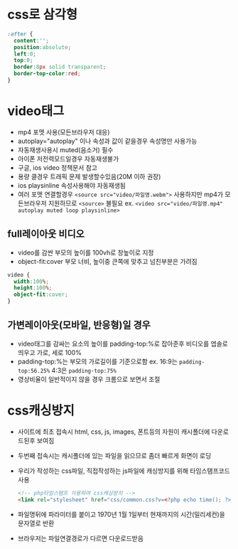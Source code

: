 # css로 삼각형

```css
:after {
  content:'';
  position:absolute;
  left:0;
  top:0;
  border:8px solid transparent;
  border-top-color:red;
}
```

# video태그

- mp4 포멧 사용(모든브라우저 대응)
- autoplay="autoplay" 이나 속성과 값이 같을경우 속성명만 사용가능
- 자동재생사용시 muted(음소거) 필수
- 아이폰 저전력모드일경우 자동재생불가
- 구글, ios video 정책문서 참고
- 용량 클경우 트래픽 문제 발생할수있음(20M 이하 권장)
- ios playsinline 속성사용해야 자동재생됨
- 여러 포맷 연결할경우 `<source src="video/파일명.webm">`
  사용하지만 mp4가 모든브라우저 지원하므로 `<source>` 불필요
  ex. `<video src="video/파일명.mp4" autoplay muted loop playsinline>`

## full레이아웃 비디오

- video를 감싼 부모의 높이를 100vh로 창높이로 지정
- object-fit:cover 부모 너비, 높이중 큰쪽에 맞추고 넘친부분은 가려짐

```css
video {
  width:100%;
  height:100%;
  object-fit:cover;
}
```

## 가변레이아웃(모바일, 반응형)일 경우

- video태그를 감싸는 요소의 높이를 padding-top:%로 잡아준후 비디오를 엡솔로 띄우고 가로, 세로 100%
- padding-top:%는 부모의 가로길이를 기준으로함
  ex. 16:9는 `padding-top:56.25%` 4:3은 `padding-top:75%`
- 영상비율이 일반적이지 않을 경우 크롬으로 보면서 조절

# css캐싱방지

- 사이트에 최초 접속시 html, css, js, images, 폰트등의 자원이 캐시폴더에 다운로드된후 보여짐

- 두번째 접속시는 캐시폴더에 있는 파일을 읽으므로 좀더 빠르게 화면이 로딩

- 우리가 작성하는 css파일, 직접작성하는 js파일에 캐싱방지를 위해 타임스탬프코드 사용
  
  ```html
  <!-- php타임스탬프 이용하여 css캐싱방지 -->
  <link rel="stylesheet" href="css/common.css?v=<?php echo time(); ?>">
  ```

- 파일명뒤에 파라미터를 붙이고 1970년 1월 1일부터 현재까지의 시간(밀리세컨)을 문자열로 반환

- 브라우저는 파일연결경로가 다르면 다운로드받음
